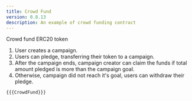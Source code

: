```yaml
---
title: Crowd Fund
version: 0.8.13
description: An example of crowd funding contract
---
```


Crowd fund ERC20 token

1. User creates a campaign.
2. Users can pledge, transferring their token to a campaign.
3. After the campaign ends, campaign creator can claim the funds if total amount pledged is more than the campaign goal.
4. Otherwise, campaign did not reach it's goal, users can withdraw their pledge.

```solidity
{{{CrowdFund}}}
```
